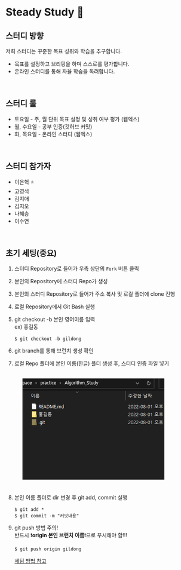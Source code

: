 # Steady Study :blue_book:
## 스터디 방향
저희 스터디는 꾸준한 목표 성취와 학습을 추구합니다. 
- 목표를 설정하고 브리핑을 하며 스스로를 평가합니다.
- 온라인 스터디를 통해 자율 학습을 독려합니다.

</br>

## 스터디 룰
- 토요일 - 주, 월 단위 목표 설정 및 성취 여부 평가 (웹엑스)
- 월, 수요일 - 공부 인증(깃허브 커밋)
- 화, 목요일 - 온라인 스터디 (웹엑스)

</br>

## 스터디 참가자
- 이은혁 :star:
- 고영석
- 김지애
- 김지오
- 나혜승
- 이수연

</br>

## 초기 세팅(중요)
1. 스터디 Repository로 들어가 우측 상단의 `Fork` 버튼 클릭

2. 본인의 Repository에 스터디 Repo가 생성

3. 본인의 스터디 Repository로 들어가 주소 복사 및 로컬 폴더에 clone 진행 

4. 로컬 Repository에서 Git Bash 실행

5. git checkout -b 본인 영어이름 입력</br>
ex) 홍길동
    ```
    $ git checkout -b gildong 
    ```

6. git branch를 통해 브런치 생성 확인

7. 로컬 Repo 폴더에 본인 이름(한글) 폴더 생성 후, 스터디 인증 파일 넣기
</br>

<img src="./etc/참고이미지.png" style="position: relative; margin-left: 45px; margin-bottom: 20px;">

</br>

8. 본인 이름 폴더로 dir 변경 후 git add, commit 실행
   
    ```
    $ git add *
    $ git commit -m "커밋내용"
    ```

9. git push 방법 주의!</br>
반드시 :heavy_exclamation_mark:**origin 본인 브런치 이름**:heavy_exclamation_mark:으로 푸시해야 함!!!
    ```
    $ git push origin gildong
    ```

    [세팅 방법 참고](https://wayhome25.github.io/git/2017/07/08/git-first-pull-request-story/)

</br>

